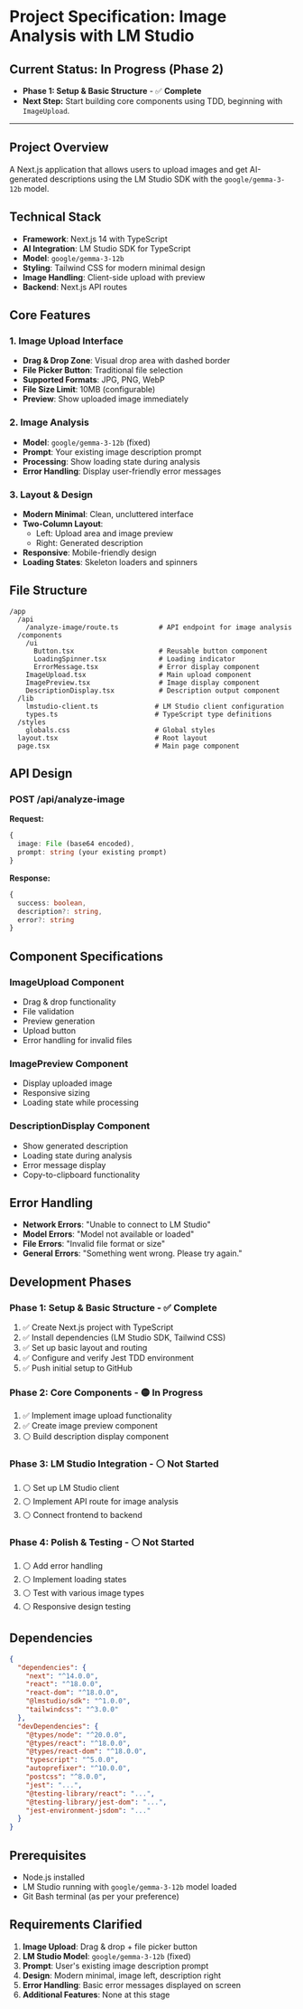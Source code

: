 # Project Specification: Image Analysis with LM Studio

## Current Status: In Progress (Phase 2)
- **Phase 1: Setup & Basic Structure** - ✅ **Complete**
- **Next Step:** Start building core components using TDD, beginning with `ImageUpload`.

---

## Project Overview
A Next.js application that allows users to upload images and get AI-generated descriptions using the LM Studio SDK with the `google/gemma-3-12b` model.

## Technical Stack
- **Framework**: Next.js 14 with TypeScript
- **AI Integration**: LM Studio SDK for TypeScript
- **Model**: `google/gemma-3-12b`
- **Styling**: Tailwind CSS for modern minimal design
- **Image Handling**: Client-side upload with preview
- **Backend**: Next.js API routes

## Core Features

### 1. Image Upload Interface
- **Drag & Drop Zone**: Visual drop area with dashed border
- **File Picker Button**: Traditional file selection
- **Supported Formats**: JPG, PNG, WebP
- **File Size Limit**: 10MB (configurable)
- **Preview**: Show uploaded image immediately

### 2. Image Analysis
- **Model**: `google/gemma-3-12b` (fixed)
- **Prompt**: Your existing image description prompt
- **Processing**: Show loading state during analysis
- **Error Handling**: Display user-friendly error messages

### 3. Layout & Design
- **Modern Minimal**: Clean, uncluttered interface
- **Two-Column Layout**: 
  - Left: Upload area and image preview
  - Right: Generated description
- **Responsive**: Mobile-friendly design
- **Loading States**: Skeleton loaders and spinners

## File Structure
```
/app
  /api
    /analyze-image/route.ts          # API endpoint for image analysis
  /components
    /ui
      Button.tsx                     # Reusable button component
      LoadingSpinner.tsx             # Loading indicator
      ErrorMessage.tsx               # Error display component
    ImageUpload.tsx                  # Main upload component
    ImagePreview.tsx                 # Image display component
    DescriptionDisplay.tsx           # Description output component
  /lib
    lmstudio-client.ts              # LM Studio client configuration
    types.ts                        # TypeScript type definitions
  /styles
    globals.css                     # Global styles
  layout.tsx                        # Root layout
  page.tsx                          # Main page component
```

## API Design

### POST /api/analyze-image
**Request:**
```typescript
{
  image: File (base64 encoded),
  prompt: string (your existing prompt)
}
```

**Response:**
```typescript
{
  success: boolean,
  description?: string,
  error?: string
}
```

## Component Specifications

### ImageUpload Component
- Drag & drop functionality
- File validation
- Preview generation
- Upload button
- Error handling for invalid files

### ImagePreview Component
- Display uploaded image
- Responsive sizing
- Loading state while processing

### DescriptionDisplay Component
- Show generated description
- Loading state during analysis
- Error message display
- Copy-to-clipboard functionality

## Error Handling
- **Network Errors**: "Unable to connect to LM Studio"
- **Model Errors**: "Model not available or loaded"
- **File Errors**: "Invalid file format or size"
- **General Errors**: "Something went wrong. Please try again."

## Development Phases

### Phase 1: Setup & Basic Structure - ✅ **Complete**
1.  ✅ Create Next.js project with TypeScript
2.  ✅ Install dependencies (LM Studio SDK, Tailwind CSS)
3.  ✅ Set up basic layout and routing
4.  ✅ Configure and verify Jest TDD environment
5.  ✅ Push initial setup to GitHub

### Phase 2: Core Components - 🟡 **In Progress**
1.  ✅ Implement image upload functionality
2.  ✅ Create image preview component
3.  ⚪ Build description display component

### Phase 3: LM Studio Integration - ⚪ **Not Started**
1.  ⚪ Set up LM Studio client
2.  ⚪ Implement API route for image analysis
3.  ⚪ Connect frontend to backend

### Phase 4: Polish & Testing - ⚪ **Not Started**
1.  ⚪ Add error handling
2.  ⚪ Implement loading states
3.  ⚪ Test with various image types
4.  ⚪ Responsive design testing

## Dependencies
```json
{
  "dependencies": {
    "next": "^14.0.0",
    "react": "^18.0.0",
    "react-dom": "^18.0.0",
    "@lmstudio/sdk": "^1.0.0",
    "tailwindcss": "^3.0.0"
  },
  "devDependencies": {
    "@types/node": "^20.0.0",
    "@types/react": "^18.0.0",
    "@types/react-dom": "^18.0.0",
    "typescript": "^5.0.0",
    "autoprefixer": "^10.0.0",
    "postcss": "^8.0.0",
    "jest": "...",
    "@testing-library/react": "...",
    "@testing-library/jest-dom": "...",
    "jest-environment-jsdom": "..."
  }
}
```

## Prerequisites
- Node.js installed
- LM Studio running with `google/gemma-3-12b` model loaded
- Git Bash terminal (as per your preference)

## Requirements Clarified
1. **Image Upload**: Drag & drop + file picker button
2. **LM Studio Model**: `google/gemma-3-12b` (fixed)
3. **Prompt**: User's existing image description prompt
4. **Design**: Modern minimal, image left, description right
5. **Error Handling**: Basic error messages displayed on screen
6. **Additional Features**: None at this stage 